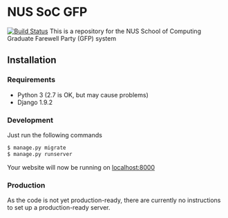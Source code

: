# NUS SoC GFP
[![Build Status](https://travis-ci.org/NUSComputingDev/gfp.svg?branch=master)](https://travis-ci.org/NUSComputingDev/gfp)
This is a repository for the NUS School of Computing Graduate Farewell Party (GFP) system

## Installation

### Requirements
* Python 3 (2.7 is OK, but may cause problems)
* Django 1.9.2

### Development
Just run the following commands
```bash
$ manage.py migrate
$ manage.py runserver
```

Your website will now be running on [localhost:8000](http://127.0.0.1:8000/)

### Production
As the code is not yet production-ready, there are currently no instructions to set up a production-ready server.
